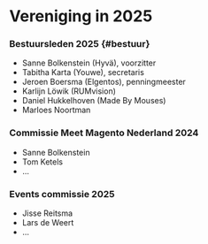 # Vereniging in 2025

### Bestuursleden 2025 {#bestuur}

- Sanne Bolkenstein (Hyvä), voorzitter
- Tabitha Karta (Youwe), secretaris 
- Jeroen Boersma (Elgentos), penningmeester
- Karlijn Löwik (RUMvision)
- Daniel Hukkelhoven (Made By Mouses)
- Marloes Noortman

### Commissie Meet Magento Nederland 2024
- Sanne Bolkenstein
- Tom Ketels
- ...

### Events commissie 2025
- Jisse Reitsma
- Lars de Weert
- ...
